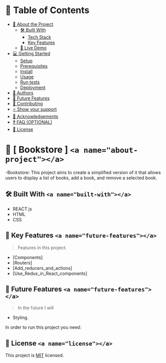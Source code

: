 <!-- TABLE OF CONTENTS -->

# 📗 Table of Contents

- [📖 About the Project](#about-project)
  - [🛠 Built With](#built-with)
    - [Tech Stack](#tech-stack)
    - [Key Features](#key-features)
  - [🚀 Live Demo](#live-demo)
- [💻 Getting Started](#getting-started)
  - [Setup](#setup)
  - [Prerequisites](#prerequisites)
  - [Install](#install)
  - [Usage](#usage)
  - [Run tests](#run-tests)
  - [Deployment](#triangular_flag_on_post-deployment)
- [👥 Authors](#authors)
- [🔭 Future Features](#future-features)
- [🤝 Contributing](#contributing)
- [⭐️ Show your support](#support)
- [🙏 Acknowledgements](#acknowledgements)
- [❓ FAQ (OPTIONAL)](#faq)
- [📝 License](#license)

<!-- PROJECT DESCRIPTION -->

# 📖 [ Bookstore ] `<a name="about-project"></a>`

-Bookstore: This project aims to create a simplified version of it that allows users to display a list of books, add a book, and remove a selected book.

## 🛠 Built With `<a name="built-with"></a>`

- REACT js
- HTML
- CSS

## 🔭 Key Features `<a name="future-features"></a>`

> Features in this project.

- [Components]
- [Routers]
- [Add_reducers_and_actions]
- [Use_Redux_in_React_components]

<!-- FUTURE FEATURES -->

## 🔭 Future Features `<a name="future-features"></a>`

> In the future I will

- Styling.

 In order to run this project you need:

<!-- LIVE DEMO --


### Setup

 Give a ⭐️ if you like this project!

- Thanks to My Morning-session-group and Standup-team Partners.
- Thanks to Code Reviewers

<!-- FUTURE FEATURES -->


## 📝 License `<a name="license"></a>`

This project is [MIT](./LICENSE) licensed.
